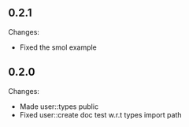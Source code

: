 ## 0.2.1

Changes:
- Fixed the smol example

## 0.2.0

Changes:
- Made user::types public 
- Fixed user::create doc test w.r.t types import path
